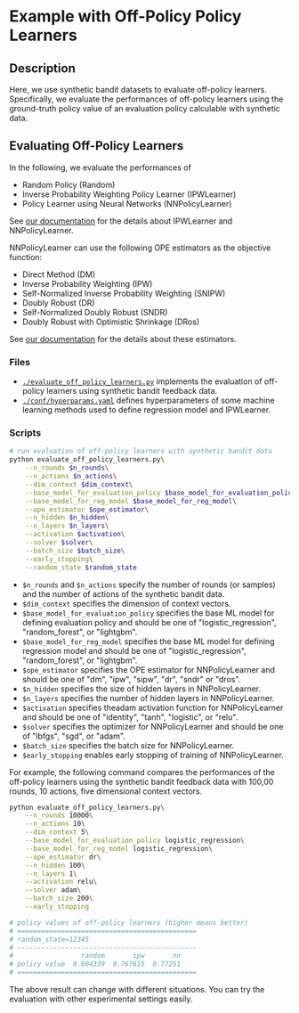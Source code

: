 # Example with Off-Policy Policy Learners


## Description

Here, we use synthetic bandit datasets to evaluate off-policy learners.
Specifically, we evaluate the performances of off-policy learners using the ground-truth policy value of an evaluation policy calculable with synthetic data.

## Evaluating Off-Policy Learners

In the following, we evaluate the performances of
- Random Policy (Random)
- Inverse Probability Weighting Policy Learner (IPWLearner)
- Policy Learner using Neural Networks (NNPolicyLearner)

See [our documentation](https://zr-obp.readthedocs.io/en/latest/_autosummary/obp.policy.offline.html) for the details about IPWLearner and NNPolicyLearner.

NNPolicyLearner can use the following OPE estimators as the objective function:
- Direct Method (DM)
- Inverse Probability Weighting (IPW)
- Self-Normalized Inverse Probability Weighting (SNIPW)
- Doubly Robust (DR)
- Self-Normalized Doubly Robust (SNDR)
- Doubly Robust with Optimistic Shrinkage (DRos)

See [our documentation](https://zr-obp.readthedocs.io/en/latest/estimators.html) for the details about these estimators.

### Files
- [`./evaluate_off_policy_learners.py`](./evaluate_off_policy_learners.py) implements the evaluation of off-policy learners using synthetic bandit feedback data.
- [`./conf/hyperparams.yaml`](./conf/hyperparams.yaml) defines hyperparameters of some machine learning methods used to define regression model and IPWLearner.

### Scripts

```bash
# run evaluation of off-policy learners with synthetic bandit data
python evaluate_off_policy_learners.py\
    --n_rounds $n_rounds\
    --n_actions $n_actions\
    --dim_context $dim_context\
    --base_model_for_evaluation_policy $base_model_for_evaluation_policy\
    --base_model_for_reg_model $base_model_for_reg_model\
    --ope_estimator $ope_estimator\
    --n_hidden $n_hidden\
    --n_layers $n_layers\
    --activation $activation\
    --solver $solver\
    --batch_size $batch_size\
    --early_stopping\
    --random_state $random_state
```
- `$n_rounds` and `$n_actions` specify the number of rounds (or samples) and the number of actions of the synthetic bandit data.
- `$dim_context` specifies the dimension of context vectors.
- `$base_model_for_evaluation_policy` specifies the base ML model for defining evaluation policy and should be one of "logistic_regression", "random_forest", or "lightgbm".
- `$base_model_for_reg_model` specifies the base ML model for defining regression model and should be one of "logistic_regression", "random_forest", or "lightgbm".
- `$ope_estimator` specifies the OPE estimator for NNPolicyLearner and should be one of "dm", "ipw", "sipw", "dr", "sndr" or "dros".
- `$n_hidden` specifies the size of hidden layers in NNPolicyLearner.
- `$n_layers` specifies the number of hidden layers in NNPolicyLearner.
- `$activation` specifies theadam activation function for NNPolicyLearner and should be one of "identity", "tanh", "logistic", or "relu".
- `$solver` specifies the optimizer for NNPolicyLearner and should be one of "lbfgs", "sgd", or "adam".
- `$batch_size` specifies the batch size for NNPolicyLearner.
- `$early_stopping` enables early stopping of training of NNPolicyLearner.

For example, the following command compares the performances of the off-policy learners using the synthetic bandit feedback data with 100,00 rounds, 10 actions, five dimensional context vectors.

```bash
python evaluate_off_policy_learners.py\
    --n_rounds 10000\
    --n_actions 10\
    --dim_context 5\
    --base_model_for_evaluation_policy logistic_regression\
    --base_model_for_reg_model logistic_regression\
    --ope_estimator dr\
    --n_hidden 100\
    --n_layers 1\
    --activation relu\
    --solver adam\
    --batch_size 200\
    --early_stopping

# policy values of off-policy learners (higher means better)
# =============================================
# random_state=12345
# ---------------------------------------------
#                 random       ipw       nn
# policy value  0.604339  0.767615  0.77251
# =============================================
```

The above result can change with different situations.
You can try the evaluation with other experimental settings easily.

